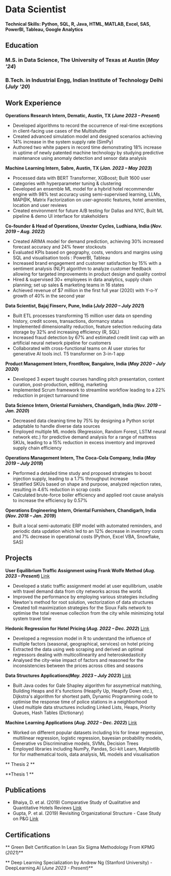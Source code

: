 # Data Scientist

#### Technical Skills: Python, SQL, R, Java, HTML, MATLAB, Excel, SAS, PowerBI, Tableau, Google Analytics

## Education
### M.S. in Data Science, The University of Texas at Austin (_May '24_)	 			        		
### B.Tech. in Industrial Engg, Indian Institute of Technology Delhi (_July '20_)

## Work Experience
**Operations Research Intern, Dematic, Austin, TX (_June 2023 – Present_)**
- Developed algorithms to record the occurrence of real-time exceptions in client-facing use cases of the Multishuttle
- Created advanced simulation model and designed scenarios achieving 14% increase in the system supply rate (SimPy)
- Authored two white papers in record time demonstrating 18% increase in uptime of newly patented machine technology by studying predictive maintenance using anomaly detection and sensor data analysis

**Machine Learning Intern, Sabre, Austin, TX (_Jan. 2023 – May 2023_)**
- Processed data with BERT Transformer, XGBoost; Built 1600 user categories with hyperparameter tuning & clustering
- Developed an ensemble ML model for a hybrid hotel recommender engine with 98% test accuracy using semi-supervised learning, LLMs, MAP@K, Matrix Factorization on user-agnostic features, hotel amenities, location and user reviews
- Created environment for future A/B testing for Dallas and NYC, Built ML pipeline & demo UI interface for stakeholders

**Co-founder & Head of Operations, Unexter Cycles, Ludhiana, India (_Nov. 2019 – Aug. 2022_)**
- Created ARIMA model for demand prediction, achieving 30% increased forecast accuracy and 24% fewer stockouts
- Evaluated KPIs based on geography, costs, vendors and margins using SQL and visualisation tools : PowerBI, Tableau
- Increased brand engagement and customer satisfaction by 15% with a sentiment analysis (NLP) algorithm to analyze customer feedback allowing for targeted improvements in product design and quality control
- Hired & supervised 30+ employees in data analytics, supply chain planning; set up sales & marketing teams in 16 states
- Achieved revenue of $7 million in the first full year (2020) with Y-o-Y growth of 40% in the second year

**Data Scientist, Bajaj Finserv, Pune, India (_July 2020 – July 2021_)**
- Built ETL processes transforming 15 million user data on spending history, credit scores, transactions, dormancy status
- Implemented dimensionality reduction, feature selection reducing data storage by 32% and increasing efficiency (R, SQL)
- Increased fraud detection by 67% and estimated credit limit cap with an artificial neural network pipeline for customers
- Collaborated with cross-functional teams on AI user stories for generative AI tools incl. T5 transformer on 3-in-1 app

**Product Management Intern, FrontRow, Bangalore, India (_May 2020 – July 2020_)**
- Developed 3 expert taught courses handling pitch presentation, content curation, post-production, editing, marketing
- Implemented Scrum framework to streamline workflow leading to a 22% reduction in project turnaround time

**Data Science Intern, Oriental Furnishers, Chandigarh, India (_Nov. 2019 – Jan. 2020_)**
- Decreased data cleaning time by 75% by designing a Python script adaptable to handle diverse data sources
- Employed multiple ML models (Regression, Random Forest, LSTM neural network etc.) for predictive demand analysis for a range of mattress SKUs, leading to a 15% reduction in excess inventory and improved supply chain efficiency

**Operations Management Intern, The Coca-Cola Company, India (_May 2019 – July 2019_)**
- Performed a detailed time study and proposed strategies to boost injection supply, leading to a 1.7% throughput increase
- Stratified SKUs based on shape and purpose, analyzed rejection rates, resulting in 4.6% reduction in scrap costs
- Calculated brute-force boiler efficiency and applied root cause analysis to increase the efficiency by 0.57%

**Operations Engineering Intern, Oriental Furnishers, Chandigarh, India (_Nov. 2018 – Jan. 2019_)**
- Built a local semi-automatic ERP model with automated reminders, and periodic data updation which led to an 12% decrease in inventory costs and 7% decrease in operational costs (Python, Excel VBA, Snowflake, SAS)

## Projects
**User Equilibrium Traffic Assignment using Frank Wolfe Method (_Aug. 2023 – Present_)**
[Link](https://www.mdpi.com/1424-8220/22/8/3048)
- Developed a static traffic assignment model at user equilibrium, usable with travel demand data from city networks across the world.
- Improved the performance by employing various strategies including Newton's method for root solution, vectorization of data structures
- Created toll maximization strategies for the Sioux Falls network to optimise the total revenue collection from the city while minimizing total system travel time

**Hedonic Regression for Hotel Pricing (_Aug. 2022 – Dec. 2022_)**
[Link](https://github.com/tbansal2707/Hedonic-Regression)
- Developed a regression model in R to understand the influence of multiple factors (seasonal, geographical, services) on hotel pricing
- Extracted the data using web scraping and derived an optimal regressors dealing with multicollinearity and heteroskedasticity
- Analysed the city-wise impact of factors and reasoned for the inconsistencies between the prices across cities and seasons

**Data Structures Applications(_May. 2023 – July 2023_)**
[Link](https://github.com/tbansal2707/Data-Structures-Projects)
- Built Java codes for Gale Shapley algorithm for assymetrical matching, Building Heaps and it's functions (Heapify Up, Heapify Down etc.), Dijkstra's algorithm for shortest path, Dynamic Programming code to optimise the response time of police stations in a neighborhood
- Used multiple data structures including Linked Lists, Heaps, Priority Queues, Hash Tables (Dictionary)

**Machine Learning Applications (_Aug. 2022 – Dec. 2022_)**
[Link](https://github.com/tbansal2707/Machine-Learning-Projects)
- Worked on different popular datasets including Iris for linear regression, multilinear regression, logistic regression, bayesian probability models, Generative vs Discriminative models, SVMs, Decision Trees
- Employed libraries including NumPy, Pandas, Sci-kit Learn, Matplotlib for for mathematical tools, data analysis, ML models and visualisation

** Thesis 2 **

**Thesis 1 **

## Publications
- Bhaiya, D. et al. (2019) Comparative Study of Qualitative and Quantitative Hotels Reviews [Link](https://www.ijrdt.org/full_paper/39525/1021/Comparative-Study-of-Qualitative-and-Quantitative-reviews-in-Hotel-Industry)
- Gupta, P. et al. (2019) Revisiting Organizational Structure - Case Study on P&G [Link](https://www.ijrdt.org/full_paper/40526/1021/Revisiting-Organizational-Structure-Case-study-on-P-G)

## Certifications
** Green Belt Certification In Lean Six Sigma Methodology From KPMG (_2021_)**

** Deep Learning Specialization by Andrew Ng (Stanford University) - DeepLearning.AI (_June 2023 - Present_)**
